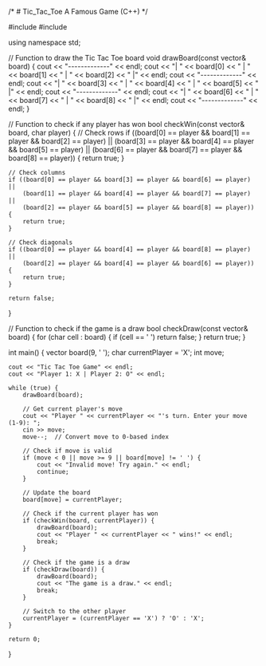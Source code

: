 /*  # Tic_Tac_Toe
A Famous Game (C++) */

#include <iostream>
#include <vector>

using namespace std;

// Function to draw the Tic Tac Toe board
void drawBoard(const vector<char>& board) {
    cout << "-------------" << endl;
    cout << "| " << board[0] << " | " << board[1] << " | " << board[2] << " |" << endl;
    cout << "-------------" << endl;
    cout << "| " << board[3] << " | " << board[4] << " | " << board[5] << " |" << endl;
    cout << "-------------" << endl;
    cout << "| " << board[6] << " | " << board[7] << " | " << board[8] << " |" << endl;
    cout << "-------------" << endl;
}

// Function to check if any player has won
bool checkWin(const vector<char>& board, char player) {
    // Check rows
    if ((board[0] == player && board[1] == player && board[2] == player) ||
        (board[3] == player && board[4] == player && board[5] == player) ||
        (board[6] == player && board[7] == player && board[8] == player)) {
        return true;
    }
    
    // Check columns
    if ((board[0] == player && board[3] == player && board[6] == player) ||
        (board[1] == player && board[4] == player && board[7] == player) ||
        (board[2] == player && board[5] == player && board[8] == player)) {
        return true;
    }
    
    // Check diagonals
    if ((board[0] == player && board[4] == player && board[8] == player) ||
        (board[2] == player && board[4] == player && board[6] == player)) {
        return true;
    }
    
    return false;
}

// Function to check if the game is a draw
bool checkDraw(const vector<char>& board) {
    for (char cell : board) {
        if (cell == ' ')
            return false;
    }
    return true;
}

int main() {
    vector<char> board(9, ' ');
    char currentPlayer = 'X';
    int move;
    
    cout << "Tic Tac Toe Game" << endl;
    cout << "Player 1: X | Player 2: O" << endl;
    
    while (true) {
        drawBoard(board);
        
        // Get current player's move
        cout << "Player " << currentPlayer << "'s turn. Enter your move (1-9): ";
        cin >> move;
        move--;  // Convert move to 0-based index
        
        // Check if move is valid
        if (move < 0 || move >= 9 || board[move] != ' ') {
            cout << "Invalid move! Try again." << endl;
            continue;
        }
        
        // Update the board
        board[move] = currentPlayer;
        
        // Check if the current player has won
        if (checkWin(board, currentPlayer)) {
            drawBoard(board);
            cout << "Player " << currentPlayer << " wins!" << endl;
            break;
        }
        
        // Check if the game is a draw
        if (checkDraw(board)) {
            drawBoard(board);
            cout << "The game is a draw." << endl;
            break;
        }
        
        // Switch to the other player
        currentPlayer = (currentPlayer == 'X') ? 'O' : 'X';
    }
    
    return 0;
}

